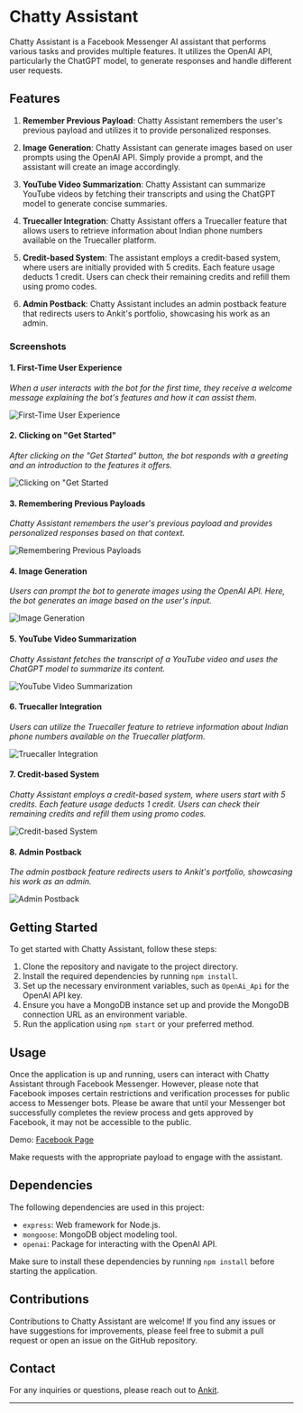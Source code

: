 # Chatty Assistant

Chatty Assistant is a Facebook Messenger AI assistant that performs various tasks and provides multiple features. It utilizes the OpenAI API, particularly the ChatGPT model, to generate responses and handle different user requests.

## Features

1. **Remember Previous Payload**: Chatty Assistant remembers the user's previous payload and utilizes it to provide personalized responses.

2. **Image Generation**: Chatty Assistant can generate images based on user prompts using the OpenAI API. Simply provide a prompt, and the assistant will create an image accordingly.

3. **YouTube Video Summarization**: Chatty Assistant can summarize YouTube videos by fetching their transcripts and using the ChatGPT model to generate concise summaries.

4. **Truecaller Integration**: Chatty Assistant offers a Truecaller feature that allows users to retrieve information about Indian phone numbers available on the Truecaller platform.

5. **Credit-based System**: The assistant employs a credit-based system, where users are initially provided with 5 credits. Each feature usage deducts 1 credit. Users can check their remaining credits and refill them using promo codes.

6. **Admin Postback**: Chatty Assistant includes an admin postback feature that redirects users to Ankit's portfolio, showcasing his work as an admin.

### Screenshots

#### 1. First-Time User Experience
*When a user interacts with the bot for the first time, they receive a welcome message explaining the bot's features and how it can assist them.*

![First-Time User Experience](https://github.com/Ankithubnew/Chatty-Assistant/assets/120358743/cdd5bb31-57b7-44a9-93da-46fb8ccd303a)

#### 2. Clicking on "Get Started"
*After clicking on the "Get Started" button, the bot responds with a greeting and an introduction to the features it offers.*

![Clicking on "Get Started](https://github.com/Ankithubnew/Chatty-Assistant/assets/120358743/d35c7f30-1056-4d0f-8292-16c84f3a5881)

#### 3. Remembering Previous Payloads
*Chatty Assistant remembers the user's previous payload and provides personalized responses based on that context.*

![Remembering Previous Payloads](https://github.com/Ankithubnew/Chatty-Assistant/assets/120358743/4e7e95f9-ecef-435f-b9d8-1f0d58fdd713)

#### 4. Image Generation
*Users can prompt the bot to generate images using the OpenAI API. Here, the bot generates an image based on the user's input.*

![Image Generation](https://github.com/Ankithubnew/Chatty-Assistant/assets/120358743/d14ca0fc-2267-4646-9bdc-9cfcde085084)

#### 5. YouTube Video Summarization
*Chatty Assistant fetches the transcript of a YouTube video and uses the ChatGPT model to summarize its content.*

![YouTube Video Summarization](https://github.com/Ankithubnew/Chatty-Assistant/assets/120358743/b7501ba3-bb53-442b-9de1-6d4538a76b8e)

#### 6. Truecaller Integration
*Users can utilize the Truecaller feature to retrieve information about Indian phone numbers available on the Truecaller platform.*

![Truecaller Integration](https://github.com/Ankithubnew/Chatty-Assistant/assets/120358743/512d83b6-43d7-4893-b22f-6e29f1db59ab)

#### 7. Credit-based System
*Chatty Assistant employs a credit-based system, where users start with 5 credits. Each feature usage deducts 1 credit. Users can check their remaining credits and refill them using promo codes.*

![Credit-based System](https://github.com/Ankithubnew/Chatty-Assistant/assets/120358743/4dadd0b8-1bc8-4ac4-9846-393e3d55e393)

#### 8. Admin Postback
*The admin postback feature redirects users to Ankit's portfolio, showcasing his work as an admin.*

![Admin Postback](https://github.com/Ankithubnew/Chatty-Assistant/assets/120358743/87196918-a648-4a1a-8ed6-64c2956cdd82)

## Getting Started

To get started with Chatty Assistant, follow these steps:

1. Clone the repository and navigate to the project directory.
2. Install the required dependencies by running `npm install`.
3. Set up the necessary environment variables, such as `OpenAi_Api` for the OpenAI API key.
4. Ensure you have a MongoDB instance set up and provide the MongoDB connection URL as an environment variable.
5. Run the application using `npm start` or your preferred method.

## Usage

Once the application is up and running, users can interact with Chatty Assistant through Facebook Messenger.
However, please note that Facebook imposes certain restrictions and verification processes for public access to Messenger bots.
Please be aware that until your Messenger bot successfully completes the review process and gets approved by Facebook, it may not be accessible to the public.

Demo: [Facebook Page](https://www.facebook.com/profile.php?id=100092560165020)

Make requests with the appropriate payload to engage with the assistant.

## Dependencies

The following dependencies are used in this project:

- `express`: Web framework for Node.js.
- `mongoose`: MongoDB object modeling tool.
- `openai`: Package for interacting with the OpenAI API.

Make sure to install these dependencies by running `npm install` before starting the application.

## Contributions

Contributions to Chatty Assistant are welcome! If you find any issues or have suggestions for improvements, please feel free to submit a pull request or open an issue on the GitHub repository.

## Contact

For any inquiries or questions, please reach out to [Ankit](mailto:connecttoankit1@gmail.com).

---
